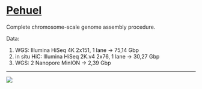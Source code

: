 # [Pehuel](https://hackmd.io/K-Z6Rt1lTxOmOls6CjzR5w)

Complete chromosome-scale genome assembly procedure.

Data:
1. WGS: Illumina HiSeq 4K 2x151, 1 lane -> 75,14 Gbp		
2. in situ HiC: Illumina HiSeq 2K.v4 2x76, 1 lane -> 30,27 Gbp
3. WGS: 2 Nanopore MinION -> 2,39 Gbp

---

![](https://i.imgur.com/s9k3Ime.png)
